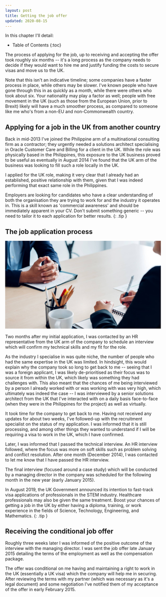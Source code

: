 ```yaml
---
layout: post
title: Getting the job offer
updated: 2020-08-15
---
```


In this chapter I'll detail:

* Table of Contents
{:toc}

The process of applying for the job, up to receiving and accepting the offer took roughly six months -- it's a long process as the company needs to decide if they would want to hire me and justify funding the costs to secure visas and move us to the UK.

Note that this isn't an indicative timeline; some companies have a faster process in place, while others may be slower. I've known people who have gone through this in as quickly as a month, while there were others who took about six. Your nationality may play a factor as well; people with free movement in the UK (such as those from the European Union, prior to Brexit) likely will have a much smoother process, as compared to someone like me who's from a non-EU and non-Commonwealth country.

## Applying for a job in the UK from another country
Back in mid-2013 I've joined the Philippine arm of a multinational consulting firm as a contractor; they urgently needed a solutions architect specialising in Oracle Customer Care and Billing for a client in the UK. While the role was physically based in the Philippines, this exposure to the UK business proved to be useful as eventually in August 2014 I've found that the UK arm of the business was looking to fill such a role locally in the UK.

I applied for the UK role, making it very clear that I already had an established, positive relationship with them, given that I was indeed performing that exact same role in the Philippines.

Employers are looking for candidates who have a clear understanding of both the organisation they are trying to work for and the industry it operates in. This is a skill known as 'commercial awareness' and should be immediately apparent in your CV. Don't submit something generic -- you need to tailor it to each application for better results.
{: .tip }

## The job application process
![](/assets/job-application.jpg)

Two months after my initial application, I was contacted by an HR representative from the UK arm of the company to schedule an interview which will confirm my technical skills and my fit for the role.

As the industry I specialise in was quite niche, the number of people who had the same expertise in the UK was limited. In hindsight, this would explain why the company took so long to get back to me -- seeing that I was a foreign applicant, I was likely de-prioritised as their focus was to source it from within the UK, which likely was something they had challenges with. This also meant that the chances of me being interviewed by a person I already worked with or was working with was very high, which ultimately was indeed the case -- I was interviewed by a senior solutions architect from the UK that I've interacted with on a daily basis face-to-face (when they were in the Philippines for the project) as well as virtually.

It took time for the company to get back to me. Having not received any updates for about two weeks, I've followed-up with the recruitment specialist on the status of my application. I was informed that it is still processing, and among other things they wanted to understand if I will be requiring a visa to work in the UK, which I have confirmed.

Later, I was informed that I passed the technical interview. An HR interview followed, where the focus was more on soft skills such as problem solving and conflict resolution. After one month (December 2014), I was contacted to let me know that I have passed the HR interview.

The final interview (focused around a case study) which will be conducted by a managing director in the company was scheduled for the following month in the new year (early January 2015).

In August 2019, the UK Government announced its intention to fast-track visa applications of professionals in the STEM industry. Healthcare professionals may also be given the same treatment. Boost your chances of getting a job in the UK by either having a diploma, training, or work experience in the fields of Science, Technology, Engineering, and Mathematics.
{: .tip }

## Receiving the conditional job offer
Roughly three weeks later I was informed of the positive outcome of the interview with the managing director. I was sent the job offer late January 2015 detailing the terms of the employment as well as the compensation package.

The offer was conditional on me having and maintaining a right to work in the UK (essentially a UK visa) which the company will help me in securing. After reviewing the terms with my partner (which was necessary as it's a legal document) and some negotiation I've notified them of my acceptance of the offer in early February 2015.